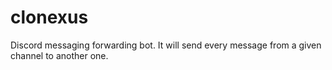 # clonexus
Discord messaging forwarding bot. It will send every message from a given channel to another one. 

